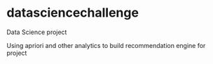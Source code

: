 # datasciencechallenge
Data Science project 

Using apriori and other analytics to build recommendation engine for project
